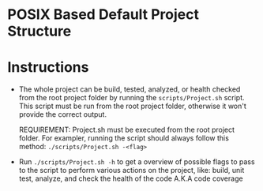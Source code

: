 # POSIX Based Default Project Structure

# Instructions
- The whole project can be build, tested, analyzed, or health checked from the root
  project folder by running the `scripts/Project.sh` script. This script must be run
  from the root project folder, otherwise it won't provide the correct output.

  REQUIREMENT: Project.sh must be executed from the root project folder. For exampler,
               running the script should always follow this method: `./scripts/Project.sh -<flag>`

- Run `./scripts/Project.sh -h` to get a overview of possible flags to pass to the 
  script to perform various actions on the project, like: build, unit test, analyze,
  and check the health of the code A.K.A code coverage


